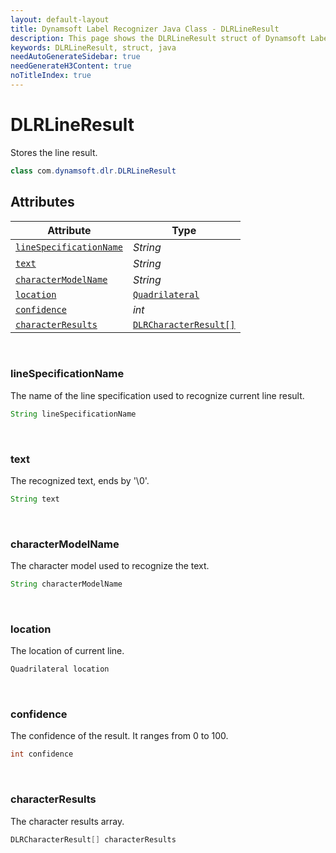 ```yaml
---
layout: default-layout
title: Dynamsoft Label Recognizer Java Class - DLRLineResult
description: This page shows the DLRLineResult struct of Dynamsoft Label Recognizer for Java Language.
keywords: DLRLineResult, struct, java
needAutoGenerateSidebar: true
needGenerateH3Content: true
noTitleIndex: true
---
```



# DLRLineResult
Stores the line result.
  
```java
class com.dynamsoft.dlr.DLRLineResult
```

## Attributes
  
| Attribute | Type |
|---------- | ---- |
| [`lineSpecificationName`](#linespecificationname) | *String* |
| [`text`](#text) | *String* |
| [`characterModelName`](#charactermodelname) | *String* |
| [`location`](#location) | [`Quadrilateral`](quadrilateral.md) |
| [`confidence`](#confidence) | *int* |
| [`characterResults`](#characterresults) | [`DLRCharacterResult[]`](dlr-character-result.md) |


&nbsp;

### lineSpecificationName
The name of the line specification used to recognize current line result.

```java
String lineSpecificationName
```

&nbsp;

### text
The recognized text, ends by '\0'.

```java
String text
```

&nbsp;

### characterModelName
The character model used to recognize the text.

```java
String characterModelName
```

&nbsp;

### location
The location of current line.

```java
Quadrilateral location
```


&nbsp;

### confidence
The confidence of the result. It ranges from 0 to 100.

```java
int confidence
```

&nbsp;

### characterResults
The character results array.

```java
DLRCharacterResult[] characterResults
```

